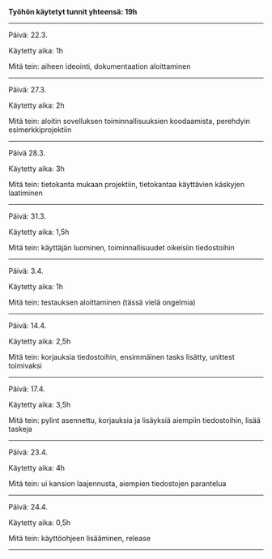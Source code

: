 **Työhön käytetyt tunnit yhteensä: 19h**

-----------------------------------------------------------------------------------------------

Päivä: 22.3.

Käytetty aika: 1h

Mitä tein: aiheen ideointi, dokumentaation aloittaminen

-----------------------------------------------------------------------------------------------

Päivä: 27.3.

Käytetty aika: 2h

Mitä tein: aloitin sovelluksen toiminnallisuuksien koodaamista, perehdyin esimerkkiprojektiin

-----------------------------------------------------------------------------------------------

Päivä 28.3.

Käytetty aika: 3h

Mitä tein: tietokanta mukaan projektiin, tietokantaa käyttävien käskyjen laatiminen

-----------------------------------------------------------------------------------------------

Päivä: 31.3.

Käytetty aika: 1,5h

Mitä tein: käyttäjän luominen, toiminnallisuudet oikeisiin tiedostoihin

-----------------------------------------------------------------------------------------------

Päivä: 3.4.

Käytetty aika: 1h

Mitä tein: testauksen aloittaminen (tässä vielä ongelmia)

-----------------------------------------------------------------------------------------------

Päivä: 14.4.

Käytetty aika: 2,5h

Mitä tein: korjauksia tiedostoihin, ensimmäinen tasks lisätty, unittest toimivaksi

-----------------------------------------------------------------------------------------------

Päivä: 17.4.

Käytetty aika: 3,5h

Mitä tein: pylint asennettu, korjauksia ja lisäyksiä aiempiin tiedostoihin, lisää taskeja

-----------------------------------------------------------------------------------------------

Päivä: 23.4.

Käytetty aika: 4h

Mitä tein: ui kansion laajennusta, aiempien tiedostojen parantelua

-----------------------------------------------------------------------------------------------

Päivä: 24.4.

Käytetty aika: 0,5h

Mitä tein: käyttöohjeen lisääminen, release

-----------------------------------------------------------------------------------------------
